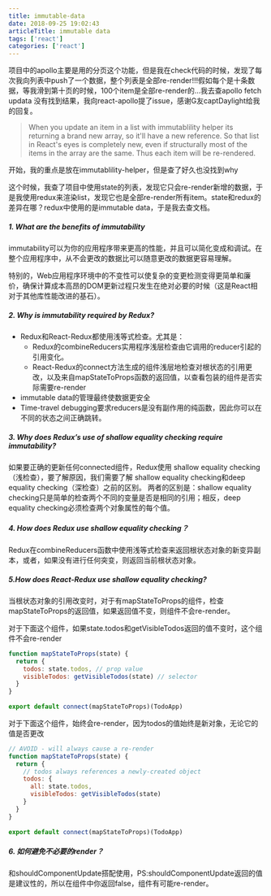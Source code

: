 ```yaml
---
title: immutable-data
date: 2018-09-25 19:02:43
articleTitle: immutable data
tags: ['react']
categories: ['react']
---
```


项目中的apollo主要是用的分页这个功能，但是我在check代码的时候，发现了每次我向列表中push了一个数据，整个列表是全部re-render!!!假如每个是十条数据，等我滑到第十页的时候，100个item是全部re-render的...我去查apollo fetch updata 没有找到结果，我向react-apollo提了issue，感谢G友captDaylight给我的回复。

>When you update an item in a list with immutablility helper its returning a brand new array, so it'll have a new reference. So that list in React's eyes is completely new, even if structurally most of the items in the array are the same. Thus each item will be re-rendered.

开始，我的重点是放在immutablility-helper，但是查了好久也没找到why

这个时候，我查了项目中使用state的列表，发现它只会re-render新增的数据，于是我使用redux来渲染list，发现它也是全部re-render所有item。state和redux的差异在哪？redux中使用的是immutable data，于是我去查文档。

##### 1. What are the benefits of immutability
immutability可以为你的应用程序带来更高的性能，并且可以简化变成和调试。在整个应用程序中，从不会更改的数据比可以随意更改的数据更容易理解。

特别的，Web应用程序环境中的不变性可以使复杂的变更检测变得更简单和廉价，确保计算成本高昂的DOM更新过程只发生在绝对必要的时候（这是React相对于其他库性能改进的基石）。

##### 2. Why is immutability required by Redux?
* Redux和React-Redux都使用浅等式检查。尤其是：
  + Redux的combineReducers实用程序浅层检查由它调用的reducer引起的引用变化。
  + React-Redux的connect方法生成的组件浅层地检查对根状态的引用更改，以及来自mapStateToProps函数的返回值，以查看包装的组件是否实际需要re-render
* immutable data的管理最终使数据更安全
* Time-travel debugging要求reducers是没有副作用的纯函数，因此你可以在不同的状态之间正确跳转。

##### 3. Why does Redux’s use of shallow equality checking require immutability?
如果要正确的更新任何connected组件，Redux使用 shallow equality checking（浅检查），要了解原因，我们需要了解 shallow equality checking和deep equality checking（深检查）之前的区别。
两者的区别是：shallow equality checking只是简单的检查两个不同的变量是否是相同的引用；相反，deep equality checking必须检查两个对象属性的每个值。

##### 4. How does Redux use shallow equality checking？
Redux在combineReducers函数中使用浅等式检查来返回根状态对象的新变异副本，或者，如果没有进行任何突变，则返回当前根状态对象。

##### 5.How does React-Redux use shallow equality checking?
当根状态对象的引用改变时，对于有mapStateToProps的组件，检查mapStateToProps的返回值，如果返回值不变，则组件不会re-render。

对于下面这个组件，如果state.todos和getVisibleTodos返回的值不变时，这个组件不会re-render
```js
function mapStateToProps(state) {
  return {
    todos: state.todos, // prop value
    visibleTodos: getVisibleTodos(state) // selector
  }
}
​
export default connect(mapStateToProps)(TodoApp)
```

对于下面这个组件，始终会re-render，因为todos的值始终是新对象，无论它的值是否更改
```js
// AVOID - will always cause a re-render
function mapStateToProps(state) {
  return {
    // todos always references a newly-created object
    todos: {
      all: state.todos,
      visibleTodos: getVisibleTodos(state)
    }
  }
}
​
export default connect(mapStateToProps)(TodoApp)
```

##### 6. 如何避免不必要的render？
和shouldComponentUpdate搭配使用，PS:shouldComponentUpdate返回的值是建议性的，所以在组件中你返回false，组件有可能re-render。
